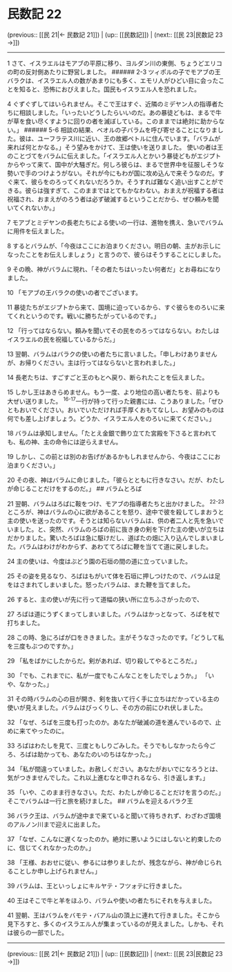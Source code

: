 # 民数記 22

(previous:: [[民 21|← 民数記 21]]) | (up:: [[民数記]]) | (next:: [[民 23|民数記 23 →]])

***




1 
さて、イスラエルはモアブの平原に移り、ヨルダン川の東側、ちょうどエリコの町の反対側あたりに野営しました。 ###### 2-3 ツィポルの子でモアブの王バラクは、イスラエル人の数があまりにも多く、エモリ人がひどい目に会ったことを知ると、恐怖におびえました。国民もイスラエル人を恐れました。 



4 
ぐずぐずしてはいられません。そこで王はすぐ、近隣のミデヤン人の指導者たちに相談しました。「いったいどうしたらいいのだ。あの暴徒どもは、まるで牛が草を食い尽くすように回りの者を滅ぼしている。このままでは絶対に助からない。」 ###### 5-6 相談の結果、ベオルの子バラムを呼び寄せることになりました。彼は、ユーフラテス川に近い、王の故郷ペトルに住んでいます。「バラムが来れば何とかなる。」そう望みをかけて、王は使いを送りました。 使いの者は王のことづてをバラムに伝えました。「イスラエル人とかいう暴徒どもがエジプトからやって来て、国中が大騒ぎだ。何しろ彼らは、まるで世界中を征服しそうな勢いで手のつけようがない。それが今にもわが国に攻め込んで来そうなのだ。すぐ来て、彼らをのろってくれないだろうか。そうすれば難なく追い出すことができる。彼らは強すぎて、このままではとてもかなわない。おまえが祝福する者は祝福され、おまえがのろう者は必ず破滅するということだから、ぜひ頼みを聞いてくれないか。」 



7 
モアブとミデヤンの長老たちによる使いの一行は、進物を携え、急いでバラムに用件を伝えました。 



8 
するとバラムが、「今夜はここにお泊まりください。明日の朝、主がお示しになったことをお伝えしましょう」と言うので、彼らはそうすることにしました。 



9 
その晩、神がバラムに現れ、「その者たちはいったい何者だ」とお尋ねになりました。 



10 
「モアブの王バラクの使いの者でございます。 



11 
暴徒たちがエジプトから来て、国境に迫っているから、すぐ彼らをのろいに来てくれというのです。戦いに勝ちたがっているのです。」 



12 
「行ってはならない。頼みを聞いてその民をのろってはならない。わたしはイスラエルの民を祝福しているからだ。」 



13 
翌朝、バラムはバラクの使いの者たちに言いました。「申しわけありませんが、お帰りください。主は行ってはならないと言われました。」 



14 
長老たちは、すごすごと王のもとへ戻り、断られたことを伝えました。 



15 
しかし王はあきらめません。もう一度、より地位の高い者たちを、前よりも大ぜい送りました。 <sup class="versenum">16-17</sup>一行が持って行った親書には、こうありました。「ぜひともおいでください。おいでいただければ手厚くおもてなしし、お望みのものは何でも差し上げましょう。どうか、イスラエル人をのろいに来てください。」 



18 
バラムは承知しません。「たとえ金銀で飾り立てた宮殿を下さると言われても、私の神、主の命令には逆らえません。 



19 
しかし、この前とは別のお告げがあるかもしれませんから、今夜はここにお泊まりください。」 



20 
その夜、神はバラムに命じました。「彼らとともに行きなさい。だが、わたしが命じることだけをするのだ。」 ## バラムとろば 



21 
翌朝、バラムはろばに鞍をつけ、モアブの指導者たちと出かけました。 <sup class="versenum">22-23</sup>ところが、神はバラムの心に欲があることを怒り、途中で彼を殺してしまおうと主の使いを送ったのです。そうとは知らないバラムは、供の者二人と先を急いでいました。と、突然、バラムのろばの前に抜き身の剣を下げた主の使いが立ちはだかりました。驚いたろばは急に駆けだし、道ばたの畑に入り込んでしまいました。バラムはわけがわからず、あわててろばに鞭を当てて道に戻しました。 



24 
主の使いは、今度はぶどう園の石垣の間の道に立っていました。 



25 
その姿を見るなり、ろばはもがいて体を石垣に押しつけたので、バラムは足をはさまれてしまいました。怒ったバラムは、また鞭を当てました。 



26 
すると、主の使いが先に行って道幅の狭い所に立ちふさがったので、 



27 
ろばは道にうずくまってしまいました。バラムはかっとなって、ろばを杖で打ちました。 



28 
この時、急にろばが口をききました。主がそうなさったのです。「どうして私を三度もぶつのですか。」 



29 
「私をばかにしたからだ。剣があれば、切り殺してやるところだ。」 



30 
「でも、これまでに、私が一度でもこんなことをしたでしょうか。」 「いや、なかった。」 



31 
その時バラムの心の目が開き、剣を抜いて行く手に立ちはだかっている主の使いが見えました。バラムはびっくりし、その方の前にひれ伏しました。 



32 
「なぜ、ろばを三度も打ったのか。あなたが破滅の道を進んでいるので、止めに来てやったのに。 



33 
ろばはわたしを見て、三度ともしりごみした。そうでもしなかったら今ごろ、ろばは助かっても、あなたのいのちはなかった。」 



34 
「私が間違っていました。お赦しください。あなたがおいでになろうとは、気がつきませんでした。これ以上進むなと申されるなら、引き返します。」 



35 
「いや、このまま行きなさい。ただ、わたしが命じることだけを言うのだ。」 そこでバラムは一行と旅を続けました。 ## バラムを迎えるバラク王 



36 
バラク王は、バラムが途中まで来ていると聞いて待ちきれず、わざわざ国境のアルノン川まで迎えに出ました。 



37 
「なぜ、こんなに遅くなったのか。絶対に悪いようにはしないと約束したのに、信じてくれなかったのか。」 



38 
「王様、おおせに従い、参るには参りましたが、残念ながら、神が命じられることしか申し上げられません。」 



39 
バラムは、王といっしょにキルヤテ・フツォテに行きました。 



40 
王はそこで牛と羊をほふり、バラムや使いの者たちにそれを与えました。 



41 
翌朝、王はバラムをバモテ・バアル山の頂上に連れて行きました。そこから見下ろすと、多くのイスラエル人が集まっているのが見えました。しかも、それは彼らの一部でした。

***

(previous:: [[民 21|← 民数記 21]]) | (up:: [[民数記]]) | (next:: [[民 23|民数記 23 →]])
